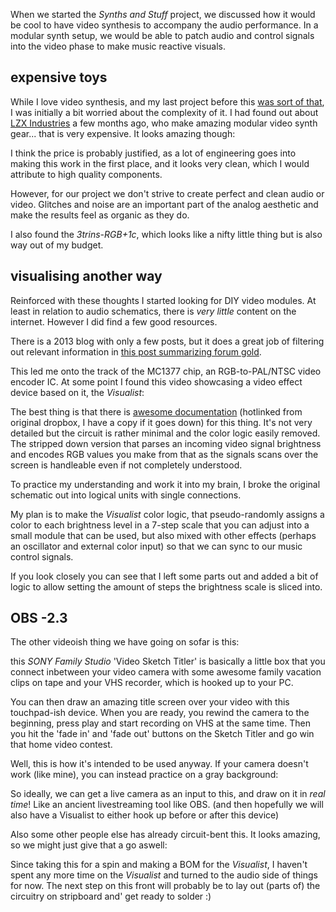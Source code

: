 When we started the *Synths and Stuff* project, we discussed how it would be cool to have video
synthesis to accompany the audio performance. In a modular synth setup, we would be able to patch
audio and control signals into the video phase to make music reactive visuals.

## expensive toys
While I love video synthesis, and my last project before this [was sort of that][plonat-atek], I was
initially a bit worried about the complexity of it.
I had found out about [LZX Industries][lzx] a few months ago, who make amazing modular video synth
gear... that is very expensive. It looks amazing though:

<mmm-embed path="LZX_reel" nolink></mmm-embed>

I think the price is probably justified, as a lot of engineering goes into making this work in the
first place, and it looks very clean, which I would attribute to high quality components.

However, for our project we don't strive to create perfect and clean audio or video.
Glitches and noise are an important part of the analog aesthetic and make the results feel as
organic as they do.

I also found the *3trins-RGB+1c*, which looks like a nifty little thing but is also way out of my
budget.

## visualising another way
Reinforced with these thoughts I started looking for DIY video modules. At least in relation to
audio schematics, there is *very little* content on the internet.
However I did find a few good resources.

There is a 2013 blog with only a few posts, but it does a great job of filtering out relevant
information in [this post summarizing forum gold][vfold].

This led me onto the track of the MC1377 chip, an RGB-to-PAL/NTSC video encoder IC.
At some point I found this video showcasing a video effect device based on it, the *Visualist*:

<mmm-embed path="visualist" nolink></mmm-embed>

The best thing is that there is [awesome documentation][visualist] (hotlinked from original dropbox,
I have a copy if it goes down) for this thing.
It's not very detailed but the circuit is rather minimal and the color logic easily removed.
The stripped down version that parses an incoming video signal brightness and encodes RGB values you
make from that as the signals scans over the screen is handleable even if not completely understood.

To practice my understanding and work it into my brain, I broke the original schematic out into
logical units with single connections.

My plan is to make the *Visualist* color logic, that pseudo-randomly assigns a color to each
brightness level in a 7-step scale that you can adjust into a small module that can be used,
but also mixed with other effects (perhaps an oscillator and external color input) so that we can
sync to our music control signals.

<mmmdom path="schematic"></mmmdom>
<mmmdom path="mine"></mmmdom>

If you look closely you can see that I left some parts out and added a bit of logic to allow setting
the amount of steps the brightness scale is sliced into.

## OBS -2.3
The other videoish thing we have going on sofar is this:

<mmm-embed path="sketch_titler" nolink></mmm-embed>

this *SONY Family Studio* 'Video Sketch Titler' is basically a little box that you connect inbetween
your video camera with some awesome family vacation clips on tape and your VHS recorder, which is
hooked up to your PC.

You can then draw an amazing title screen over your video with this touchpad-ish device.
When you are ready, you rewind the camera to the beginning, press play and start recording on VHS at
the same time.  Then you hit the 'fade in' and 'fade out' buttons on the Sketch Titler and go win
that home video contest.

Well, this is how it's intended to be used anyway. If your camera doesn't work (like mine), you can
instead practice on a gray background:

<mmmdom path="ich_bin_holz"></mmmdom>

So ideally, we can get a live camera as an input to this, and draw on it in *real time*!
Like an ancient livestreaming tool like OBS.
(and then hopefully we will also have a Visualist to either hook up before or after this device)

Also some other people else has already circuit-bent this.
It looks amazing, so we might just give that a go aswell:

<mmm-embed path="bent1" nolink></mmm-embed>
<mmm-embed path="bent2" nolink></mmm-embed>

Since taking this for a spin and making a BOM for the *Visualist*,
I haven't spent any more time on the *Visualist* and turned to the audio side of things for now.
The next step on this front will probably be to lay out (parts of) the circuitry on stripboard and'
get ready to solder :)

[plonat-atek]:  https://s-ol.itch.io/plonat-atek
[lzx]:          https://www.lzxindustries.net/
[vfold]:        https://vfoldsynth.wordpress.com/2013/01/23/hidden-stores-of-forum-gold/
[visualist]:    https://www.dropbox.com/s/uhjd2e6gur972yo/VisualistKl.pdf?dl=0

